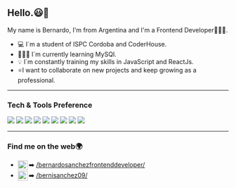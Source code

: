 ## Hello.😃👋 

My name is Bernardo, I'm from Argentina and I'm a Frontend Developer👨🏻‍💻.

* 💻 I´m a student of ISPC Cordoba and CoderHouse.
* 👨🏻‍💻 I´m currently learning MySQl.
* 💡 I´m constantly training my skills in JavaScript and ReactJs.
* ⭐I want to collaborate on new projects and keep growing as a professional.  
---

### Tech & Tools Preference

<img src = "https://img.shields.io/badge/-HTML5-E34F26?style=flat&logo=html5&logoColor=white"> <img src = "https://img.shields.io/badge/-CSS3-1572B6?style=flat&logo=css3&logoColor=white">
<img src="https://img.shields.io/badge/-Bootstrap-563D7C?style=flat&logo=bootstrap&logoColor=white">
<img src="https://img.shields.io/badge/-Sass-cc6699?style=flat&logo=sass&logoColor=ffffff">
<img src="https://img.shields.io/badge/-JavaScript-eed718?style=flat&logo=javascript&logoColor=ffffff">
<img src="https://img.shields.io/badge/-React-000000?style=flat&logo=react&logoColor=00c8ff">
<img src="http://img.shields.io/badge/-Git-F1502F?style=flat&logo=git&logoColor=FFFFFF">
<img src="http://img.shields.io/badge/-Github-000000?style=flat&logo=github&logoColor=FFFFFF">
<img src="http://img.shields.io/badge/-VS%20Code-007ACC?style=flat&logo=visual%20studio%20code&logoColor=white">

---
### Find me on the web🌍
* <img align="left" width="22px" src="https://cdn.jsdelivr.net/npm/simple-icons@v3/icons/linkedin.svg" /> ➡️ [/bernardosanchezfrontenddeveloper/](https://www.linkedin.com/in/bernardosanchezfrontenddeveloper/)
* <img align="left" width="22px" src="https://cdn.jsdelivr.net/npm/simple-icons@v3/icons/instagram.svg" /> ➡️ [/bernisanchez09/](https://www.instagram.com/bernisanchez09/)

<br/>
